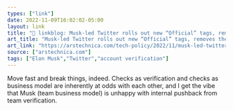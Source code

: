 ```yaml
---
types: ["link"]
date: 2022-11-09T16:02:02-05:00
layout: link
title: "🔗 linkblog: Musk-led Twitter rolls out new “Official” tags, removes them hours later | Ars Technica'"
art_title: "Musk-led Twitter rolls out new “Official” tags, removes them hours later | Ars Technica"
art_link: "https://arstechnica.com/tech-policy/2022/11/musk-led-twitter-rolls-out-new-official-tags-removes-them-hours-later/"
source: ["arstechnica.com"]
tags: ["Elon Musk","Twitter","account verification"]
---
```

Move fast and break things, indeed. Checks as verification and checks as business model are inherently at odds with each other, and I get the vibe that Musk (team business model) is unhappy with internal pushback from team verification.
 
